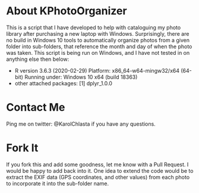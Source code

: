 About KPhotoOrganizer
=====================
This is a script that I have developed to help with cataloguing my photo library after purchasing a new laptop with Windows. Surprisingly, there are no build in Windows 10 tools to automatically organize photos from a given folder into sub-folders, that reference the month and day of when the photo was taken.
This script is being run on Windows, and I have not tested in on anything else then below:
* R version 3.6.3 (2020-02-29) Platform: x86_64-w64-mingw32/x64 (64-bit) Running under: Windows 10 x64 (build 18363)
* other attached packages: [1] dplyr_1.0.0

Contact Me
==========
Ping me on twitter: @KarolChlasta if you have any questions.

Fork It
=======
If you fork this and add some goodness, let me know with a Pull Request. I would be happy to add back into it.
One idea to extend the code would be to extract the EXIF data (GPS coordinates, and other values)
from each photo to incorporate it into the sub-folder name.
